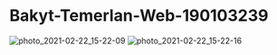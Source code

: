 # Bakyt-Temerlan-Web-190103239
![photo_2021-02-22_15-22-09](https://user-images.githubusercontent.com/78796519/108688151-c9815900-7521-11eb-9683-3cda4bcb402b.jpg)
![photo_2021-02-22_15-22-16](https://user-images.githubusercontent.com/78796519/108688459-20872e00-7522-11eb-87ec-bddbe7a39749.jpg)
